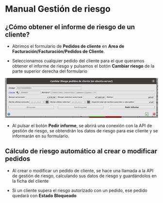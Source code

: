 # Manual Gestión de riesgo

## ¿Cómo obtener el informe de riesgo de un cliente?

* Abrimos el formulario de **Pedidos de cliente** en **Area de Facturación/Facturación/Pedidos de Cliente**.

* Seleccionamos cualquier pedido del cliente para el que queramos obtener el informe de riesgo y pulsamos el botón **Cambiar riesgo** de la parte superior derecha del formulario

![Datos importados](./img/cambiarriesgo.png)

* Al pulsar el botón **Pedir informe**, se abrirá una conexión con la API de gestión de riesgo, se obtendrán los datos de riesgo para ese cliente y se informarán en su formulario.

## Cálculo de riesgo automático al crear o modificar pedidos

* Al crear o modificar un pedido de cliente, se hace una llamada a la API de gestión de riesgo, calculando sus datos de riesgo y guardándolos en la ficha del cliente

* Si un cliente supera el riesgo autorizado con un pedido, ese pedido quedará con **Estado** **Bloqueado**

